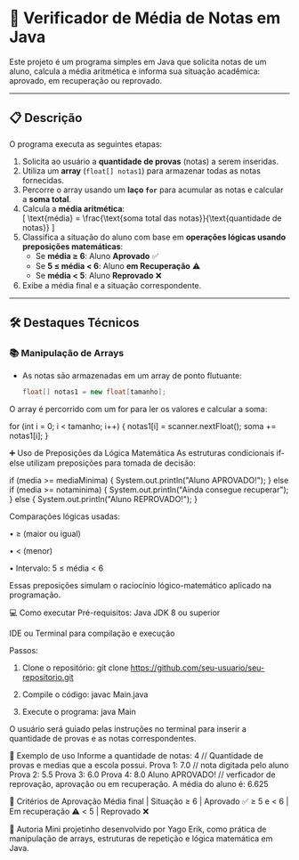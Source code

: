 # 📝 Verificador de Média de Notas em Java

Este projeto é um programa simples em Java que solicita notas de um aluno, calcula a média aritmética e informa sua situação acadêmica: aprovado, em recuperação ou reprovado.

---

## 📋 Descrição

O programa executa as seguintes etapas:
1. Solicita ao usuário a **quantidade de provas** (notas) a serem inseridas.
2. Utiliza um **array** (`float[] notas1`) para armazenar todas as notas fornecidas.
3. Percorre o array usando um **laço `for`** para acumular as notas e calcular a **soma total**.
4. Calcula a **média aritmética**:  
   \[
   \text{média} = \frac{\text{soma total das notas}}{\text{quantidade de notas}}
   \]
5. Classifica a situação do aluno com base em **operações lógicas usando preposições matemáticas**:
   - Se **média ≥ 6**: Aluno **Aprovado** ✅
   - Se **5 ≤ média < 6**: Aluno **em Recuperação** ⚠️
   - Se **média < 5**: Aluno **Reprovado** ❌
6. Exibe a média final e a situação correspondente.

---

## 🛠 Destaques Técnicos

### 📚 Manipulação de Arrays
- As notas são armazenadas em um array de ponto flutuante:
  ```java
  float[] notas1 = new float[tamanho];

O array é percorrido com um for para ler os valores e calcular a soma:

for (int i = 0; i < tamanho; i++) {
    notas1[i] = scanner.nextFloat();
    soma += notas1[i];
}

➕ Uso de Preposições da Lógica Matemática
As estruturas condicionais if-else utilizam preposições para tomada de decisão:

if (media >= mediaMinima) {
    System.out.println("Aluno APROVADO!");
} else if (media >= notaminima) {
    System.out.println("Ainda consegue recuperar");
} else {
    System.out.println("Aluno REPROVADO!");
}

Comparações lógicas usadas:

• ≥ (maior ou igual)

• < (menor)

• Intervalo: 5 ≤ média < 6

Essas preposições simulam o raciocínio lógico-matemático aplicado na programação.

💻 Como executar
Pré-requisitos:
Java JDK 8 ou superior

IDE ou Terminal para compilação e execução

Passos:
1. Clone o repositório:
   git clone https://github.com/seu-usuario/seu-repositorio.git
   
2. Compile o código:
   javac Main.java

3. Execute o programa:
   java Main

O usuário será guiado pelas instruções no terminal para inserir a quantidade de provas e as notas correspondentes.

📎 Exemplo de uso
Informe a quantidade de notas:
4 // Quantidade de provas e medias que a escola possui.
Prova 1: 7.0 // nota digitada pelo aluno
Prova 2: 5.5
Prova 3: 6.0
Prova 4: 8.0
Aluno APROVADO! // verficador de reprovação, aprovação ou em recuperação.
A média do aluno é: 6.625

🎯 Critérios de Aprovação
Média final | Situação
≥ 6 | Aprovado ✅
≥ 5 e < 6 | Em recuperação ⚠️
< 5 | Reprovado ❌

🙋 Autoria
Mini projetinho desenvolvido por Yago Erik, como prática de manipulação de arrays, estruturas de repetição e lógica matemática em Java.
